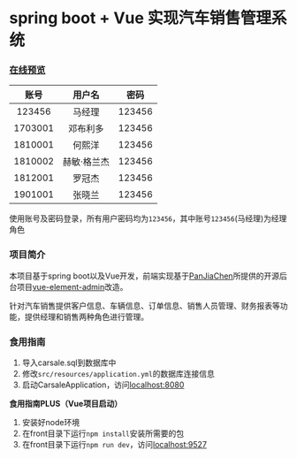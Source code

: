 # spring boot + Vue 实现汽车销售管理系统

### [在线预览](http://139.196.74.191:8080)
账号 | 用户名 | 密码
|:---:|:---:|:---:|
123456	| 马经理 | 123456
1703001	| 邓布利多 | 123456
1810001	| 何熙洋 | 123456
1810002 | 赫敏·格兰杰 | 123456
1812001	| 罗冠杰 | 123456
1901001 | 张晓兰 | 123456

使用账号及密码登录，所有用户密码均为`123456`，其中账号`123456`(马经理)为经理角色

### 项目简介
本项目基于spring boot以及Vue开发，前端实现基于[PanJiaChen](https://github.com/PanJiaChen)所提供的开源后台项目[vue-element-admin](https://github.com/PanJiaChen/vue-element-admin)改造。

针对汽车销售提供客户信息、车辆信息、订单信息、销售人员管理、财务报表等功能，提供经理和销售两种角色进行管理。

### 食用指南
1. 导入carsale.sql到数据库中
2. 修改`src/resources/application.yml`的数据库连接信息
3. 启动CarsaleApplication，访问[localhost:8080](localhost:8080)

**食用指南PLUS（Vue项目启动）**

1. 安装好node环境
2. 在front目录下运行`npm install`安装所需要的包
3. 在front目录下运行`npm run dev`，访问[localhost:9527](localhost:9527)
